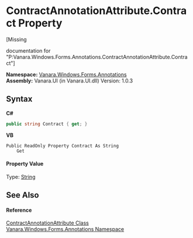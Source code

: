 # ContractAnnotationAttribute.Contract Property 
 

\[Missing <summary> documentation for "P:Vanara.Windows.Forms.Annotations.ContractAnnotationAttribute.Contract"\]

**Namespace:**&nbsp;<a href="600255aa-5477-7018-00f3-14fce5adebc9">Vanara.Windows.Forms.Annotations</a><br />**Assembly:**&nbsp;Vanara.UI (in Vanara.UI.dll) Version: 1.0.3

## Syntax

**C#**<br />
``` C#
public string Contract { get; }
```

**VB**<br />
``` VB
Public ReadOnly Property Contract As String
	Get
```


#### Property Value
Type: <a href="http://msdn2.microsoft.com/en-us/library/s1wwdcbf" target="_blank">String</a>

## See Also


#### Reference
<a href="fc7fc6e1-af8b-4ee5-9053-99e47d5ab884">ContractAnnotationAttribute Class</a><br /><a href="600255aa-5477-7018-00f3-14fce5adebc9">Vanara.Windows.Forms.Annotations Namespace</a><br />
